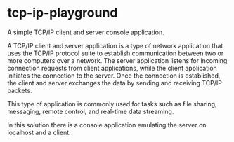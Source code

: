 # tcp-ip-playground
A simple TCP/IP client and server console application. 

A TCP/IP client and server application is a type of network application that uses the TCP/IP protocol suite to establish communication between two or more computers over a network. 
The server application listens for incoming connection requests from client applications, while the client application initiates the connection to the server. 
Once the connection is established, the client and server exchanges the data by sending and receiving TCP/IP packets.

This type of application is commonly used for tasks such as file sharing, messaging, remote control, and real-time data streaming.

In this solution there is a console application emulating the server on localhost and a client. 
